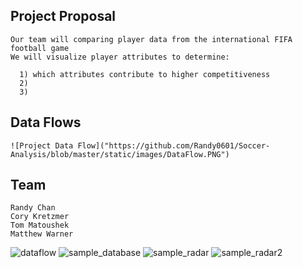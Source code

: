 
## Project Proposal

    Our team will comparing player data from the international FIFA football game
    We will visualize player attributes to determine:
  
      1) which attributes contribute to higher competitiveness
      2) 
      3)
  
  ## Data Flows
    ![Project Data Flow]("https://github.com/Randy0601/Soccer-Analysis/blob/master/static/images/DataFlow.PNG")
  
  
  ## Team
    Randy Chan
    Cory Kretzmer
    Tom Matoushek
    Matthew Warner
  
  
![dataflow](https://user-images.githubusercontent.com/37318055/47193978-213ca380-d31b-11e8-898c-c64965e61ef6.PNG)
![sample_database](https://user-images.githubusercontent.com/37318055/47193979-213ca380-d31b-11e8-8ea3-ae3d52f15c9b.PNG)
![sample_radar](https://user-images.githubusercontent.com/37318055/47193980-213ca380-d31b-11e8-8681-a7d82e538595.PNG)
![sample_radar2](https://user-images.githubusercontent.com/37318055/47193981-213ca380-d31b-11e8-9782-a2c02c3b7431.PNG)
   
